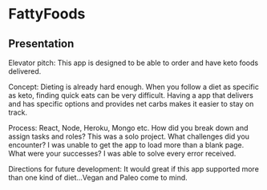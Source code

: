 # FattyFoods




## Presentation

Elevator pitch: This app is designed to be able to order and have keto foods delivered. 

Concept: Dieting is already hard enough. When you follow a diet as specific as keto, finding quick eats can be very difficult. Having 
a app that delivers and has specific options and provides net carbs makes it easier to stay on track. 

Process: React, Node, Heroku, Mongo etc. How did you break down and assign tasks and roles? This was a solo project. 
What challenges did you encounter? I was unable to get the app to load more than a blank page. What were your successes? I was able to solve every error received. 

Directions for future development: It would great if this app supported more than one kind of diet...Vegan and Paleo come to mind. 

